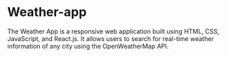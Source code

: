 # Weather-app
The Weather App is a responsive web application built using HTML, CSS, JavaScript, and React.js. It allows users to search for real-time weather information of any city using the OpenWeatherMap API. 
